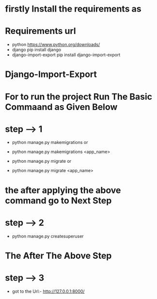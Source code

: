 # firstly Install the requirements as 
 # Requirements                 url
 - python                       https://www.python.org/downloads/
 - django                       pip install django
 - django-import-export         pip install django-import-export


# Django-Import-Export

# For to run the project Run The Basic Commaand as Given Below
# step --> 1


 - python manage.py makemigrations
              or 
 - python manage.py makemigrations    <app_name>
   
 - python manage.py migrate
               or 
 - python manage.py migrate    <app_name>
 
 # the after applying the above command go to Next Step
 # step --> 2
 
 
  - python manage.py createsuperuser
  
 # The After The Above Step
 # step --> 3
 
 
  - got to the Url:- http://127.0.0.1:8000/
 
 
